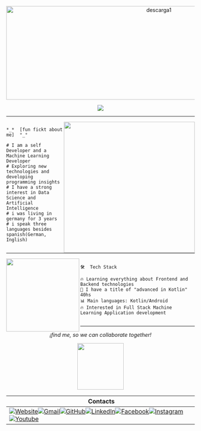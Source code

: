 <p align="center">
<img width="800" height="250" alt="descarga1" src="https://github.com/user-attachments/assets/7f564319-33af-4a78-8e42-c4c099811282" />

  
  <p align="center">
  <a href="https://github.com/DenverCoder1/readme-typing-svg"><img src="https://readme-typing-svg.herokuapp.com?lines=Computer+Development+Student;Mobile+Developer;kotlin+Enthusiastic;Always%20learning%20new%20things&center=true&width=380&height=45"></a>
</p>

----

<img  align="right" width="350" src="https://github.com/user-attachments/assets/b5a5a484-9e13-4408-b43a-97b0cec04b45" />

 ```

 *_*  [fun fickt about me]  °_°

 # I am a self Developer and a Machine Learning Developer
 # Exploring new technologies and developing programming insights
 # I have a strong interest in Data Science and Artificial Intelligence
 # i was living in germany for 3 years
 # i speak three languages besides spanish(German, Inglish)


```
<hr>

<img  align="left" width="195" src="https://github.com/user-attachments/assets/7c8a4748-ea52-4c01-a422-c0a678517c54" width="50%" align="right" />

 ```

🛠  Tech Stack

🔥 Learning everything about Frontend and Backend technologies
🤖 I have a title of "advanced in Kotlin" 40hs
📊 Main languages: Kotlin/Android
🔥 Interested in Full Stack Machine Learning Application development


```
<hr> 

<div align="Center">


*¡find me, so we can collaborate together!*

  
<img width="124" height="124" src="https://github.com/user-attachments/assets/2b8772ba-b4a1-4f0a-8d8f-1f487e6f72d5" />
  

|‎ ‎ ‎ ‎ Contacts‎ ‎ ‎ ‎ |
| ----------|
| <a href="https://.web.app/"><img src="https://img.icons8.com/bubbles/50/000000/web.png" alt="Website"/></a><a href="mailto:cartageno888@gmail.com"><img src="https://img.icons8.com/bubbles/50/000000/gmail.png" alt="Gmail"/></a><a href="https://github.com/"><img src="https://img.icons8.com/bubbles/50/000000/github.png" alt="GitHub"/></a><a href="https://linkedin.com/in/marco-cartageno-35477a308"><img src="https://img.icons8.com/bubbles/50/000000/linkedin.png" alt="LinkedIn"/></a><a href="https://www.facebook.com/.77"><img src="https://img.icons8.com/bubbles/50/000000/facebook-new.png" alt="Facebook"/></a><a href="https://instagram.com/candyyyy__18"><img src="https://img.icons8.com/bubbles/50/000000/instagram.png" alt="Instagram"/></a><a href="https://www.discord.com/channel/marcol12_44688"><img src="https://img.icons8.com/bubbles/50/000000/discord.png" alt="Youtube"/></a>|
</div>
